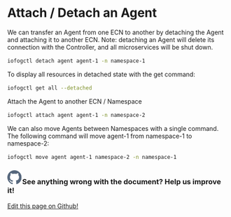 # Attach / Detach an Agent

We can transfer an Agent from one ECN to another by detaching the Agent and attaching it to another ECN.
Note: detaching an Agent will delete its connection with the Controller, and all microservices will be shut down.

```bash
iofogctl detach agent agent-1 -n namespace-1
```

To display all resources in detached state with the get command:

```bash
iofogctl get all --detached
```

Attach the Agent to another ECN / Namespace

```bash
iofogctl attach agent agent-1 -n namespace-2
```

We can also move Agents between Namespaces with a single command. The following command will move agent-1 from namespace-1 to namespace-2:

```bash
iofogctl move agent agent-1 namespace-2 -n namespace-1
```

<aside class="notifications contribute">
  <h3><img src="/images/icos/ico-github.svg" alt="">See anything wrong with the document? Help us improve it!</h3>
  <a href="https://github.com/eclipse-iofog/iofog.org/edit/develop/content/docs/2.1/agent-management/attach-detach.md"
    target="_blank">
    <p>Edit this page on Github!</p>
  </a>
</aside>

